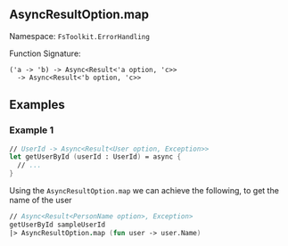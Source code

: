 ## AsyncResultOption.map

Namespace: `FsToolkit.ErrorHandling`

Function Signature:

```
('a -> 'b) -> Async<Result<'a option, 'c>> 
  -> Async<Result<'b option, 'c>>
```

## Examples

### Example 1

```fsharp
// UserId -> Async<Result<User option, Exception>>
let getUserById (userId : UserId) = async {
  // ...
}
```

Using the `AsyncResultOption.map` we can achieve the following, to get the name of the user

```fsharp
// Async<Result<PersonName option>, Exception>
getUserById sampleUserId
|> AsyncResultOption.map (fun user -> user.Name)
```
